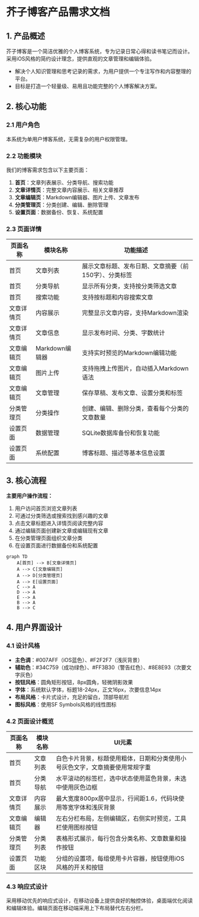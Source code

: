 # 芥子博客产品需求文档

## 1. 产品概述
芥子博客是一个简洁优雅的个人博客系统，专为记录日常心得和读书笔记而设计。采用iOS风格的简约设计理念，提供直观的文章管理和编辑体验。
- 解决个人知识管理和思考记录的需求，为用户提供一个专注写作和内容整理的平台。
- 目标是打造一个轻量级、易用且功能完整的个人博客解决方案。

## 2. 核心功能

### 2.1 用户角色
本系统为单用户博客系统，无需复杂的用户权限管理。

### 2.2 功能模块
我们的博客需求包含以下主要页面：
1. **首页**：文章列表展示、分类导航、搜索功能
2. **文章详情页**：完整文章内容展示、相关文章推荐
3. **文章编辑页**：Markdown编辑器、图片上传、文章发布
4. **分类管理页**：分类创建、编辑、删除管理
5. **设置页面**：数据备份、恢复、系统配置

### 2.3 页面详情

| 页面名称 | 模块名称 | 功能描述 |
|----------|----------|----------|
| 首页 | 文章列表 | 展示文章标题、发布日期、文章摘要（前150字）、分类标签 |
| 首页 | 分类导航 | 显示所有分类，支持按分类筛选文章 |
| 首页 | 搜索功能 | 支持按标题和内容搜索文章 |
| 文章详情页 | 内容展示 | 完整显示文章内容，支持Markdown渲染 |
| 文章详情页 | 文章信息 | 显示发布时间、分类、字数统计 |
| 文章编辑页 | Markdown编辑器 | 支持实时预览的Markdown编辑功能 |
| 文章编辑页 | 图片上传 | 支持拖拽上传图片，自动插入Markdown语法 |
| 文章编辑页 | 文章管理 | 保存草稿、发布文章、设置分类和标签 |
| 分类管理页 | 分类操作 | 创建、编辑、删除分类，查看每个分类的文章数量 |
| 设置页面 | 数据管理 | SQLite数据库备份和恢复功能 |
| 设置页面 | 系统配置 | 博客标题、描述等基本信息设置 |

## 3. 核心流程

**主要用户操作流程：**
1. 用户访问首页浏览文章列表
2. 可通过分类筛选或搜索找到感兴趣的文章
3. 点击文章标题进入详情页阅读完整内容
4. 通过编辑页面创建新文章或编辑现有文章
5. 在分类管理页面组织文章分类
6. 在设置页面进行数据备份和系统配置

```mermaid
graph TD
    A[首页] --> B[文章详情页]
    A --> C[文章编辑页]
    A --> D[分类管理页]
    A --> E[设置页面]
    C --> A
    D --> A
    E --> A
    B --> A
    B --> C
```

## 4. 用户界面设计

### 4.1 设计风格
- **主色调**：#007AFF（iOS蓝色）、#F2F2F7（浅灰背景）
- **辅助色**：#34C759（成功绿色）、#FF3B30（警告红色）、#8E8E93（次要文字灰色）
- **按钮风格**：圆角矩形按钮，8px圆角，轻微阴影效果
- **字体**：系统默认字体，标题18-24px，正文16px，次要信息14px
- **布局风格**：卡片式设计，充足的留白，顶部导航栏
- **图标风格**：使用SF Symbols风格的线性图标

### 4.2 页面设计概览

| 页面名称 | 模块名称 | UI元素 |
|----------|----------|--------|
| 首页 | 文章列表 | 白色卡片背景，标题使用粗体，日期和分类使用小号灰色文字，文章摘要使用常规字重 |
| 首页 | 分类导航 | 水平滚动的标签栏，选中状态使用蓝色背景，未选中使用灰色边框 |
| 文章详情页 | 内容展示 | 最大宽度800px居中显示，行间距1.6，代码块使用等宽字体和浅灰背景 |
| 文章编辑页 | 编辑器 | 左右分栏布局，左侧编辑区，右侧实时预览，工具栏使用图标按钮 |
| 分类管理页 | 分类列表 | 表格形式展示，每行包含分类名称、文章数量和操作按钮 |
| 设置页面 | 功能区块 | 分组的设置项，每组使用卡片容器，按钮使用iOS风格的开关和按钮 |

### 4.3 响应式设计
采用移动优先的响应式设计，在移动设备上提供良好的触控体验，桌面端优化阅读和编辑体验。编辑页面在移动端采用上下布局替代左右分栏。